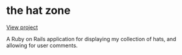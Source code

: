 # the hat zone

[View project](the-hat-zone.herokuapp.com)

A Ruby on Rails application for displaying my collection of hats, and allowing for user comments.